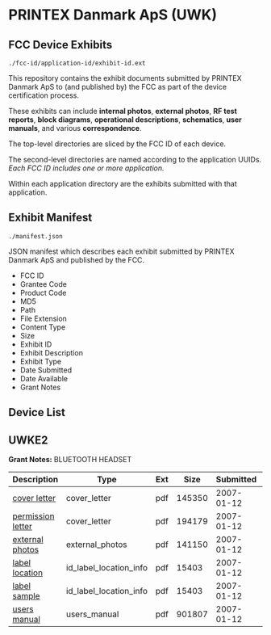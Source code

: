 # PRINTEX Danmark ApS (UWK)
## FCC Device Exhibits

```
./fcc-id/application-id/exhibit-id.ext
```

This repository contains the exhibit documents submitted by PRINTEX Danmark ApS to (and published by) the FCC as part of the device certification process.

These exhibits can include **internal photos**, **external photos**, **RF test reports**, **block diagrams**, **operational descriptions**, **schematics**, **user manuals**, and various **correspondence**.

The top-level directories are sliced by the FCC ID of each device.

The second-level directories are named according to the application UUIDs. *Each FCC ID includes one or more application.*

Within each application directory are the exhibits submitted with that application. 

## Exhibit Manifest

```
./manifest.json
```

JSON manifest which describes each exhibit submitted by PRINTEX Danmark ApS and published by the FCC.

- FCC ID
- Grantee Code
- Product Code
- MD5
- Path
- File Extension
- Content Type
- Size
- Exhibit ID
- Exhibit Description
- Exhibit Type
- Date Submitted
- Date Available
- Grant Notes

## Device List
## UWKE2
**Grant Notes:** BLUETOOTH  HEADSET

| Description | Type | Ext | Size | Submitted | Available |
| ----------- | ---- | --- | ---- | --------- | --------- |
| [cover letter](UWKE2/6763d0581350ab8669f53a297486894f/746770.pdf) | cover_letter | pdf | 145350 | 2007-01-12 | 2007-01-12 |
| [permission letter](UWKE2/6763d0581350ab8669f53a297486894f/746774.pdf) | cover_letter | pdf | 194179 | 2007-01-12 | 2007-01-12 |
| [external photos](UWKE2/6763d0581350ab8669f53a297486894f/746771.pdf) | external_photos | pdf | 141150 | 2007-01-12 | 2007-01-12 |
| [label location](UWKE2/6763d0581350ab8669f53a297486894f/746772.pdf) | id_label_location_info | pdf | 15403 | 2007-01-12 | 2007-01-12 |
| [label sample](UWKE2/6763d0581350ab8669f53a297486894f/746772.pdf) | id_label_location_info | pdf | 15403 | 2007-01-12 | 2007-01-12 |
| [users manual](UWKE2/6763d0581350ab8669f53a297486894f/746775.pdf) | users_manual | pdf | 901807 | 2007-01-12 | 2007-01-12 |
